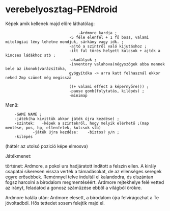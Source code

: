 # verebelyosztag-PENdroid

Képek amik kellenek majd előre láthatólag:	

							        -Ardmore kardja	;			
								-5 féle elenfél + 1 fő boss, valami mitológiai lény lehetne mondjuk, sárkány vagy idk. ;
								-ajtó a szintről való kijutáshoz ;
								-itt fal törés helyett kulcsok + ajtók a kincses ládákhoz stb ;
								-akadályok ;
								-inventory valahova(négyszögek abba mennek bele az ikonok(varázsítóka,
								gyógyítóka -> arra katt felhasznál ekkor neked 2mp szünet még megissza 
								
								()+ valami effect a képernyőre))) ;
								-pause gomb(folytatás, kilépés) ;
								-minimap
								
			
Menű:	
	
		-GAME NAME ;
		-játék(ha kivittük akkor játék újra kezdése) ;
		-szintek:	-képek a szintekről, hogy melyik elérhető ;(map mentése, pos, hp, ellenfelek, kulcsok stb)
				-játék újra kezdése:	-biztos? y/n ;
		-kilépés
(háttér az utolsó pozició képe elmosva)

Játékmenet:	

történet: 	Ardmore, a pokol ura hadjáratott indított a felszín ellen. A király csapatai sikeresen vissza verték a támadásokat,
 de az ellenséges seregek egyre erősebbek. Reménnyel telve indultál el kalandodra, és elszántan fogsz harcolni a birodalom megmentéséért. Ardmore rejtekhelye felé vetted az irányt, feladatod a gonosz száműzése ebből a világból örökre.
							
Ardmore halála után: Ardmore elesett, a birodalom újra felvirágozhat a Te jóvoltadból. Hős tettedet sosem felejtik majd el.
									
